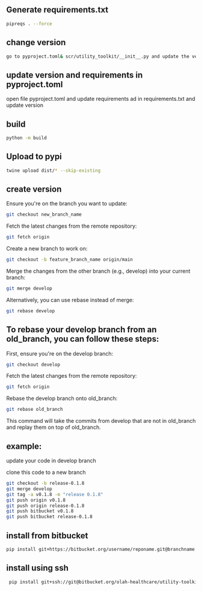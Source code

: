 ## Generate requirements.txt
```bash
pipreqs . --force
```

## change version
```bash
go to pyproject.toml& scr/utility_toolkit/__init__.py and update the version
```

## update version and requirements in pyproject.toml
open file pyproject.toml and update requirements ad in requirements.txt and update version

## build
```bash
python -m build
```
   
## Upload to pypi
``` bash
twine upload dist/* --skip-existing
```

## create version
Ensure you're on the branch you want to update:
```bash
git checkout new_branch_name
```

Fetch the latest changes from the remote repository:
```bash
git fetch origin
```

Create a new branch to work on:
```bash
git checkout -b feature_branch_name origin/main
```

Merge the changes from the other branch (e.g., develop) into your current branch:
```bash
git merge develop
```

Alternatively, you can use rebase instead of merge:
```bash
git rebase develop
```



## To rebase your develop branch from an old_branch, you can follow these steps:
First, ensure you're on the develop branch:
```bash
git checkout develop
```

Fetch the latest changes from the remote repository:
```bash
git fetch origin
```

Rebase the develop branch onto old_branch:
```bash
git rebase old_branch
```

This command will take the commits from develop that are not in old_branch and replay them on top of old_branch.

## example:
update your code in develop branch

clone this code to a new branch
```bash
git checkout -b release-0.1.8 
git merge develop
git tag -a v0.1.8 -m "release 0.1.8"
git push origin v0.1.8
git push origin release-0.1.8
git push bitbucket v0.1.8
git push bitbucket release-0.1.8
```



## install from bitbucket
```bash
pip install git+https://bitbucket.org/username/reponame.git@branchname
```

## install using ssh
```bash
 pip install git+ssh://git@bitbucket.org/olah-healthcare/utility-toolkit.git@branchname
```